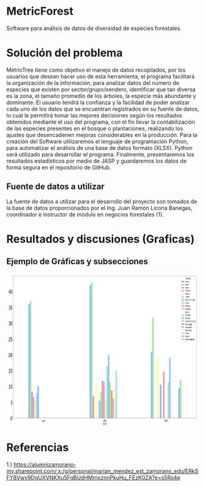 
# MetricForest
Software para análisis de datos de diversidad de especies forestales.

# Solución del problema
MetricTree tiene como objetivo el manejo de datos recopilados, por los usuarios que desean hacer
uso de esta herramienta, el programa facilitará la organización de la información, para analizar datos
del número de especies que existen por sector/grupo/sendero, identificar que tan diversa es la zona,
el tamaño promedio de los árboles, la especie más abundante y dominante. El usuario tendrá la
confianza y la facilidad de poder analizar cada uno de los datos que se encuentran registrados en su
fuente de datos, lo cual le permitirá tomar las mejores decisiones según los resultados obtenidos
mediante el uso del programa, con el fin llevar la contabilización de las especies presentes en el
bosque o plantaciones, realizando los ajustes que desencadenen mejoras considerables en la
producción.
Para la creación del Software utilizaremos el lenguaje de programación Python, para automatizar el análisis
de una base de datos formato (XLSX). Python será utilizado para desarrollar el programa. Finalmente,
presentaremos los resultados estadísticos por medio de JASP y guardaremos los datos de forma segura en el
repositorio de GitHub.

## Fuente de datos a utilizar 
La fuente de datos a utilizar para el desarrollo del proyecto son tomados de la base de datos
proporcionados por el Ing. Juan Ramón Licona Banegas, coordinador e instructor de módulo en
negocios forestales (1).

#	Resultados y discusiones (Graficas)

## Ejemplo de Gráficas y subsecciones

<img height="400" src="https://raw.githubusercontent.com/MetricForestTeam/MetricForest/main/grafica-especie-sector.png" align="middle">


# Referencias
1.) https://alumnizamorano-my.sharepoint.com/:x:/g/personal/marian_mendez_est_zamorano_edu/ERkSFY8Vwv9DgUXVNKXu5FgBUdHMmxznnPkuHu_FEzK0ZA?e=s5Rx4e


